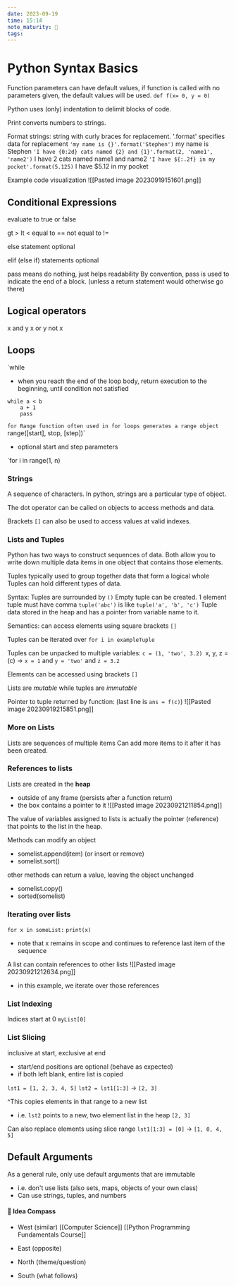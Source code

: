 ```yaml
---
date: 2023-09-19
time: 15:14
note_maturity: 🌱
tags:
---
```

# Python Syntax Basics

Function parameters can have default values, if function is called with no parameters given, the default values will be used.
`def f(x= 0, y = 0)`

Python uses (only) indentation to delimit blocks of code. 

Print converts numbers to strings.

Format strings: string with curly braces for replacement. '.format' specifies data for replacement
`'my name is {}'.format('Stephen')` my name is Stephen
`'I have {0:2d} cats named {2} and {1}'.format(2, 'name1', 'name2')` I have 2 cats named name1 and name2
`'I have ${:.2f} in my pocket'.format(5.125)` I have $5.12 in my pocket


Example code visualization
![[Pasted image 20230919151601.png]]


## Conditional Expressions

evaluate to true or false

gt >
lt <
equal to ==
not equal to !=

else statement optional

elif (else if) statements optional

pass means do nothing, just helps readability
By convention, pass is used to indicate the end of a block. (unless a return statement would otherwise go there)
## Logical operators

x and y
x or y
not x

## Loops

`while
- when you reach the end of the loop body, return execution to the beginning, until condition not satisfied
```
while a < b
	a + 1
	pass
```

`for
Range function often used in for loops
generates a range object
`range([start], stop, [step])`
- optional start and step parameters

`for i in range(1, n)

### Strings 

A sequence of characters.
In python, strings are a particular type of object.

The dot operator can be called on objects to access methods and data.

Brackets `[]` can also be used to access values at valid indexes.

### Lists and Tuples

Python has two ways to construct sequences of data.
Both allow you to write down multiple data items in one object that contains those elements.

Tuples typically used to group together data that form a logical whole
Tuples can hold different types of data.

Syntax:
Tuples are surrounded by `()`
Empty tuple can be created. 1 element tuple must have comma
`tuple('abc')` is like `tuple('a', 'b', 'c')`
Tuple data stored in the heap and has a pointer from variable name to it.

Semantics:
can access elements using square brackets `[]`

Tuples can be iterated over `for i in exampleTuple`

Tuples can be unpacked to multiple variables:
`c = (1, 'two', 3.2)
`x, y, z = (c)
-> `x = 1` and `y = 'two'` and `z = 3.2`

Elements can be accessed using brackets `[]`

Lists are *mutable* while tuples are *immutable*

Pointer to tuple returned by function: (last line is `ans = f(c)`)
![[Pasted image 20230919215851.png]]

### More on Lists

Lists are sequences of multiple items
Can add more items to it after it has been created.

### References to lists

Lists are created in the **heap**
- outside of any frame (persists after a function return)
- the box contains a pointer to it
![[Pasted image 20230921211854.png]]

The value of variables assigned to lists is actually the pointer (reference) that points to the list in the heap.

Methods can modify an object 
- somelist.append(item) (or insert or remove)
- somelist.sort()

other methods can return a value, leaving the object unchanged
- somelist.copy()
- sorted(somelist)

### Iterating over lists

`for x in someList:`
	`print(x)`

- note that x remains in scope and continues to reference last item of the sequence

A list can contain references to other lists 
![[Pasted image 20230921212634.png]]
-  in this example, we iterate over those references
 
### List Indexing

Indices start at 0
`myList[0]`

### List Slicing

inclusive at start, exclusive at end
- start/end positions are optional (behave as expected)
- if both left blank, entire list is copied

`lst1 = [1, 2, 3, 4, 5]`
`lst2 = lst1[1:3]` -> `[2, 3]`

^This copies elements in that range to a new list
- i.e. `lst2` points to a new, two element list in the heap `[2, 3]`

Can also replace elements using slice range
`lst1[1:3] = [0]` -> `[1, 0, 4, 5]`


## Default Arguments

As a general rule, only use default arguments that are immutable
- i.e. don't use lists (also sets, maps, objects of your own class)
- Can use strings, tuples, and numbers














#### 🧭  Idea Compass
- West  (similar) 
[[Computer Science]]
[[Python Programming Fundamentals Course]]

- East (opposite)

- North (theme/question)

- South (what follows)
